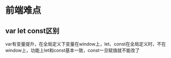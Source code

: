 # 前端难点
## var let const区别  
var有变量提升，在全局定义下变量在window上，let、const在全局定义时，不在window上，功能上let和const基本一致，const一旦赋值就不能改了 
